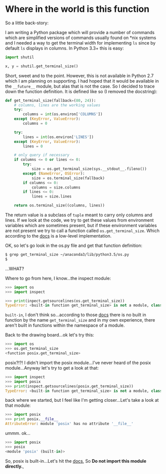 Where in the world is this function
===================================

So a little back-story:

I am writing a Python package which will provide a number of commands which
are simplified versions of commands usually found on *nix systems and I needed
a way to get the terminal width for implementing `ls` since by default `ls`
displays in columns. In Python 3.3+ this is easy:

```python
import shutil

x, y = shutil.get_terminal_size()
```  

Short, sweet and to the point. However, this is not available in Python 2.7
which I am planning on supporting. I had hoped that it would be available in the
`__future__` module, but alas that is not the case. So I decided to trace down
the function definition. It is defined like so (I removed the docstring):

```python
def get_terminal_size(fallback=(80, 24)):
    # columns, lines are the working values
    try:
        columns = int(os.environ['COLUMNS'])
    except (KeyError, ValueError):
        columns = 0

    try:
        lines = int(os.environ['LINES'])
    except (KeyError, ValueError):
        lines = 0

    # only query if necessary
    if columns <= 0 or lines <= 0:
        try:
            size = os.get_terminal_size(sys.__stdout__.fileno())
        except (NameError, OSError):
            size = os.terminal_size(fallback)
        if columns <= 0:
            columns = size.columns
        if lines <= 0:
            lines = size.lines

    return os.terminal_size((columns, lines))
```

The return value is a subclass of `tuple` meant to carry only columns and lines.
If we look at the code, we try to get these values from environment variables
which are sometimes present, but if these environment variables are not present
we try to call a function called `os.get_terminal_size`. Which according to the
[docs](https://docs.python.org/3/library/os.html#os.get_terminal_size) is a
low-level implementation.

OK, so let's go look in the os.py file and get that function definition:

```bash
$ grep get_terminal_size ~/anaconda3/lib/python3.5/os.py
$
```

...WHAT?

Where to go from here, I know...the inspect module:

```python
>>> import os
>>> import inspect

>>> print(inpect.getsourcelines(os.get_terminal_size))
TypeError: <built-in function get_terminal_size> is not a module, class, method, function, traceback, frame, or code object
```

`built-in`, I don't think so...according to those
[docs](https://docs.python.org/3/library/functions.html#built-in-functions)
there is no built in function by the name `get_terminal_size` and in my own
experience, there aren't built in functions within the namespace of a module.

Back to the drawing board...ok let's try this:

```python
>>> import os
>>> os.get_terminal_size
<function posix.get_terminal_size>
```

posix?!?! I didn't import the posix module...I've never heard of the posix
module...Anyway let's try to get a look at that:

```python
>>> import inspect
>>> import posix
>>> print(inspect.getsourcelines(posix.get_terminal_size))
TypeError: <built-in function get_terminal_size> is not a module, class, method, function, traceback, frame, or code object
```

back where we started, but I feel like I'm getting closer...Let's take a look
at that module:

```python
>>> import posix
>>> print posix.__file__
AttributeError: module 'posix' has no attribute '__file__'
```

ummm. ok...

```python
>>> import posix
>>> posix
<module 'posix' (built-in)>
```

So, posix is built-in...Let's hit the
[docs](https://docs.python.org/3/library/posix.html), So __Do not import this
module directly.__, 
